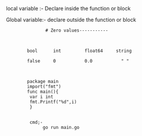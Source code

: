 local variable :-
                   Declare inside the function or block

 Global variable:- 
                   declare outside the function or block



                   # Zero values-----------



            bool      int         float64     string

            false     0           0.0           " "



            package main
            import("fmt")
            func main(){
             var i int 
             fmt.Printf("%d",i)
             }


             cmd;-
                  go run main.go
